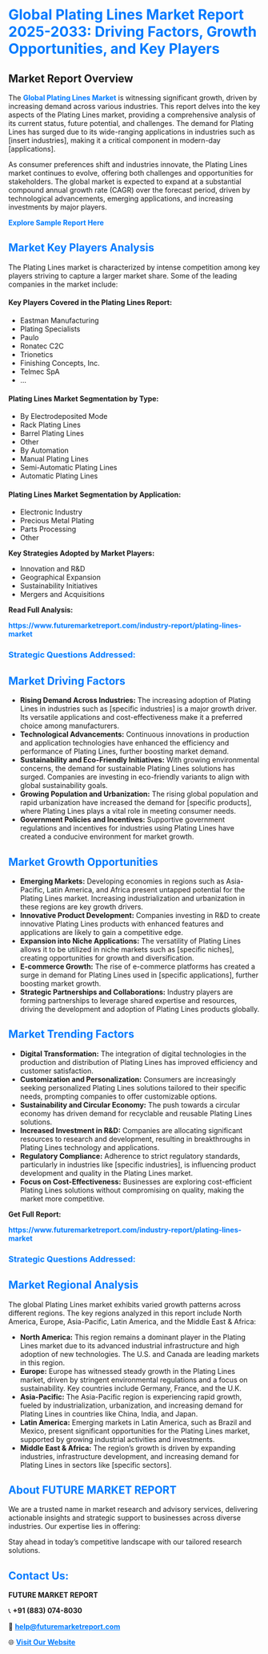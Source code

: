 <h1 style="color: #007BFF;">Global Plating Lines Market Report 2025-2033: Driving Factors, Growth Opportunities, and Key Players</h1>

<section id="overview">
<h2>Market Report Overview</h2>
<p>The <a href="https://www.futuremarketreport.com/industry-report/plating-lines-market" style="color: #007BFF; text-decoration: none;"><strong>Global Plating Lines Market</strong></a> is witnessing significant growth, driven by increasing demand across various industries. This report delves into the key aspects of the Plating Lines market, providing a comprehensive analysis of its current status, future potential, and challenges. The demand for Plating Lines has surged due to its wide-ranging applications in industries such as [insert industries], making it a critical component in modern-day [applications].</p>
<p>As consumer preferences shift and industries innovate, the Plating Lines market continues to evolve, offering both challenges and opportunities for stakeholders. The global market is expected to expand at a substantial compound annual growth rate (CAGR) over the forecast period, driven by technological advancements, emerging applications, and increasing investments by major players.</p>
</section>

<section id="overview">
<p><a href="https://www.futuremarketreport.com/request-sample/reportId=104795" style="color: #007BFF; text-decoration: none;"><strong>Explore Sample Report Here</strong></a></p>
</section>

<section id="key-players">
<h2 style="color: #007BFF;">Market Key Players Analysis</h2>
<p>The Plating Lines market is characterized by intense competition among key players striving to capture a larger market share. Some of the leading companies in the market include:</p>
<h4>Key Players Covered in the Plating Lines Report:</h4>
<ul><li>Eastman Manufacturing</li><li>Plating Specialists</li><li>Paulo</li><li>Ronatec C2C</li><li>Trionetics</li><li>Finishing Concepts, Inc.</li><li>Telmec SpA</li><li>...</li></ul>
<h4>Plating Lines Market Segmentation by Type:</h4>
<ul><li>By Electrodeposited Mode</li><li>Rack Plating Lines</li><li>Barrel Plating Lines</li><li>Other</li><li>By Automation</li><li>Manual Plating Lines</li><li>Semi-Automatic Plating Lines</li><li>Automatic Plating Lines</li></ul>

<h4>Plating Lines Market Segmentation by Application:</h4>
<ul><li>Electronic Industry</li><li>Precious Metal Plating</li><li>Parts Processing</li><li>Other</li></ul>
<p><strong>Key Strategies Adopted by Market Players:</strong></p>
<ul>
<li>Innovation and R&D</li>
<li>Geographical Expansion</li>
<li>Sustainability Initiatives</li>
<li>Mergers and Acquisitions</li>
</ul>
</section>

<section>
<p><strong>Read Full Analysis: </strong></p><a href="https://www.futuremarketreport.com/industry-report/plating-lines-market" style="color: #007BFF; text-decoration: none;"><strong>https://www.futuremarketreport.com/industry-report/plating-lines-market</strong></a>
<h3 style="color: #007BFF;">Strategic Questions Addressed:</h3>
</section>

<section id="driving-factors">
<h2 style="color: #007BFF;">Market Driving Factors</h2>
<ul>
<li><strong>Rising Demand Across Industries:</strong> The increasing adoption of Plating Lines in industries such as [specific industries] is a major growth driver. Its versatile applications and cost-effectiveness make it a preferred choice among manufacturers.</li>
<li><strong>Technological Advancements:</strong> Continuous innovations in production and application technologies have enhanced the efficiency and performance of Plating Lines, further boosting market demand.</li>
<li><strong>Sustainability and Eco-Friendly Initiatives:</strong> With growing environmental concerns, the demand for sustainable Plating Lines solutions has surged. Companies are investing in eco-friendly variants to align with global sustainability goals.</li>
<li><strong>Growing Population and Urbanization:</strong> The rising global population and rapid urbanization have increased the demand for [specific products], where Plating Lines plays a vital role in meeting consumer needs.</li>
<li><strong>Government Policies and Incentives:</strong> Supportive government regulations and incentives for industries using Plating Lines have created a conducive environment for market growth.</li>
</ul>
</section>

<section id="growth-opportunities">
<h2 style="color: #007BFF;">Market Growth Opportunities</h2>
<ul>
<li><strong>Emerging Markets:</strong> Developing economies in regions such as Asia-Pacific, Latin America, and Africa present untapped potential for the Plating Lines market. Increasing industrialization and urbanization in these regions are key growth drivers.</li>
<li><strong>Innovative Product Development:</strong> Companies investing in R&D to create innovative Plating Lines products with enhanced features and applications are likely to gain a competitive edge.</li>
<li><strong>Expansion into Niche Applications:</strong> The versatility of Plating Lines allows it to be utilized in niche markets such as [specific niches], creating opportunities for growth and diversification.</li>
<li><strong>E-commerce Growth:</strong> The rise of e-commerce platforms has created a surge in demand for Plating Lines used in [specific applications], further boosting market growth.</li>
<li><strong>Strategic Partnerships and Collaborations:</strong> Industry players are forming partnerships to leverage shared expertise and resources, driving the development and adoption of Plating Lines products globally.</li>
</ul>
</section>

<section id="trending-factors">
<h2 style="color: #007BFF;">Market Trending Factors</h2>
<ul>
<li><strong>Digital Transformation:</strong> The integration of digital technologies in the production and distribution of Plating Lines has improved efficiency and customer satisfaction.</li>
<li><strong>Customization and Personalization:</strong> Consumers are increasingly seeking personalized Plating Lines solutions tailored to their specific needs, prompting companies to offer customizable options.</li>
<li><strong>Sustainability and Circular Economy:</strong> The push towards a circular economy has driven demand for recyclable and reusable Plating Lines solutions.</li>
<li><strong>Increased Investment in R&D:</strong> Companies are allocating significant resources to research and development, resulting in breakthroughs in Plating Lines technology and applications.</li>
<li><strong>Regulatory Compliance:</strong> Adherence to strict regulatory standards, particularly in industries like [specific industries], is influencing product development and quality in the Plating Lines market.</li>
<li><strong>Focus on Cost-Effectiveness:</strong> Businesses are exploring cost-efficient Plating Lines solutions without compromising on quality, making the market more competitive.</li>
</ul>
</section>

<section>
<p><strong>Get Full Report: </strong></p><a href="https://www.futuremarketreport.com/industry-report/plating-lines-market" style="color: #007BFF; text-decoration: none;"><strong>https://www.futuremarketreport.com/industry-report/plating-lines-market</strong></a>
<h3 style="color: #007BFF;">Strategic Questions Addressed:</h3>
</section>


<section id="regional-analysis">
<h2 style="color: #007BFF;">Market Regional Analysis</h2>
<p>The global Plating Lines market exhibits varied growth patterns across different regions. The key regions analyzed in this report include North America, Europe, Asia-Pacific, Latin America, and the Middle East & Africa:</p>
<ul>
<li><strong>North America:</strong> This region remains a dominant player in the Plating Lines market due to its advanced industrial infrastructure and high adoption of new technologies. The U.S. and Canada are leading markets in this region.</li>
<li><strong>Europe:</strong> Europe has witnessed steady growth in the Plating Lines market, driven by stringent environmental regulations and a focus on sustainability. Key countries include Germany, France, and the U.K.</li>
<li><strong>Asia-Pacific:</strong> The Asia-Pacific region is experiencing rapid growth, fueled by industrialization, urbanization, and increasing demand for Plating Lines in countries like China, India, and Japan.</li>
<li><strong>Latin America:</strong> Emerging markets in Latin America, such as Brazil and Mexico, present significant opportunities for the Plating Lines market, supported by growing industrial activities and investments.</li>
<li><strong>Middle East & Africa:</strong> The region’s growth is driven by expanding industries, infrastructure development, and increasing demand for Plating Lines in sectors like [specific sectors].</li>
</ul>
</section>

<footer>
<h2 style="color: #007BFF;">About FUTURE MARKET REPORT</h2>
<p>We are a trusted name in market research and advisory services, delivering actionable insights and strategic support to businesses across diverse industries. Our expertise lies in offering:</p>

<p>Stay ahead in today’s competitive landscape with our tailored research solutions.</p>

<h2 style="color: #007BFF;">Contact Us:</h2>
<p><strong>FUTURE MARKET REPORT</strong></p>
<p>📞 <strong>+91 (883) 074-8030</strong></p>
<p>📧 <strong><a href="mailto:help@futuremarketreport.com" style="color: #007BFF;">help@futuremarketreport.com</a></strong></p>
<p>🌐 <strong><a href="https://www.futuremarketreport.com/" style="color: #007BFF;">Visit Our Website</a></strong></p>
</footer>